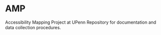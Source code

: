 # AMP
Accessibility Mapping Project at UPenn
Repository for documentation and data collection procedures. 
